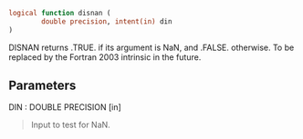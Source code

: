```fortran
logical function disnan (
		double precision, intent(in) din
)
```

DISNAN returns .TRUE. if its argument is NaN, and .FALSE.
otherwise.  To be replaced by the Fortran 2003 intrinsic in the
future.

## Parameters
DIN : DOUBLE PRECISION [in]
> Input to test for NaN.
